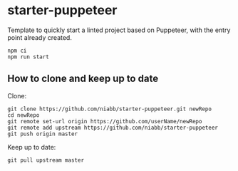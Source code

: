 # starter-puppeteer
Template to quickly start a linted project based on Puppeteer, with the entry point already created.
```
npm ci
npm run start
```

## How to clone and keep up to date
Clone:
```
git clone https://github.com/niabb/starter-puppeteer.git newRepo
cd newRepo
git remote set-url origin https://github.com/userName/newRepo
git remote add upstream https://github.com/niabb/starter-puppeteer
git push origin master
```

Keep up to date:
```
git pull upstream master
```